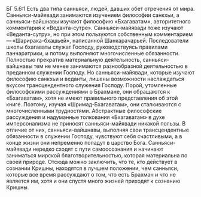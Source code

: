 БГ 5.6:1	Есть два типа санньяси, людей, давших обет отречения от мира. Санньяси-майявади занимаются изучением философии санкхьи, а санньяси-вайшнавы изучают философию «Бхагаватам», авторитетного комментария к «Веданта-сутре». Санньяси-майявади тоже изучают «Веданта-сутру», но при этом пользуются собственным комментарием — «Шарирака-бхашьей», написанной Шанкарачарьей. Последователи школы бхагаваты служат Господу, руководствуясь правилами панчаратрики, и потому выполняют многочисленные обязанности. Полностью прекратив материальную деятельность, санньяси-вайшнавы тем не менее занимаются разнообразной деятельностью в преданном служении Господу. Но санньяси-майявади, которые изучают философию санкхьи и веданты, лишены возможности наслаждаться вкусом трансцендентного служения Господу. Порой, утомленные философскими рассуждениями о Брахмане, они обращаются к «Бхагаватам», хотя не имеют правильного представления об этой книге. Поэтому, изучая «Шримад-Бхагаватам», они сталкиваются с многочисленными трудностями. Абстрактные философские рассуждения и надуманные толкования «Бхагаватам» в духе имперсонализма не приносят санньяси-майявади никакой пользы. В отличие от них, санньяси-вайшнавы, выполняя свои трансцендентные обязанности в служении Господу, чувствуют себя счастливыми, а в конце жизни они непременно попадут в царство Бога. Санньяси-майявади нередко сходят с пути самоосознания и начинают заниматься мирской благотворительностью, которая материальна по своей природе. Отсюда можно заключить, что те, кто действует в сознании Кришны, находятся в лучшем положении, чем санньяси, которые все время рассуждают о том, что есть Брахман и что не является им, хотя и они спустя много жизней приходят к сознанию Кришны.